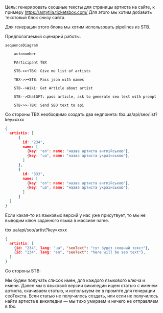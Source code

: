Цель: генерировать сеошные тексты для страницы артиста на сайте, к примеру https://antytila.ticketsbox.com/
Для этого мы хотим добавить текстовый блок снизу сайта.

Для генерации этого блока мы хотим использовать pipelines из STB.

Предполагаемый сценарий работы.
```mermaid
sequenceDiagram

    autonumber

    PArticipant TBX

    STB->>+TBX: Give me list of artists

    TBX->>+STB: Pass json with names

    STB-->Wiki: Get Article about artist

    STB-->ChatGPT: pass article, ask to generate seo text with prompt

    STB->>-TBX: Send SEO text to api
```

Со стороны TBX необходимо создать два ендпоинта:
tbx.ua/api/seo/list?key=xxxx
```json
{
  artistis: [
	  {
	    id: "234", 
	    name: [
	      {key: "en": name: "назва артиста англійською"},
	      {key: "ua", name: "назва артиста українською"},
	    ]
	  },
	  {
	    id: "333", 
	    name: [
	      {key: "en": name: "назва артиста англійською"},
	      {key: "ua", name: "назва артиста українською"},
	    ]
	  }
  ]
}
```
Если какая-то из языковых версий у нас уже присутвует, то мы не выводим ключ заданного языка в массиве name.


tbx.ua/api/seo/artist?key=xxxx
```json
{
  artistis: [
	{id: "234", lang: "ua", "seoText": "тут будет сеошный текст"},
	{id: "234", lang: "en", "seoText": "here will be seo text"},
  ]
}
```

Со стороны STB:

Мы будем получать список имен, для каждого языкового ключа и имени. Далее мы в языковой версии википедии ищем статью с именем артиста, скачиваем статью, и используем ее в промпте для генерации сеоТекста. Если статью не получилось создать, или если не получилось найти артиста в википедии — мы тихо умираем и ничего не отправляем в tbx.